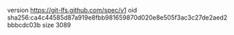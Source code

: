 version https://git-lfs.github.com/spec/v1
oid sha256:ca4c44585d87a919e8fbb981659870d020e8e505f3ac3c27de2aed2bbbcdc03b
size 3089
